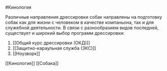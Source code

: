 #Кинология 

Различные направления дрессировки собак направлены на подготовку собак как для жизни с человеком в качестве компаньона, так и для служебной деятельности. В связи с разнообразием видов последней, существует и широкий выбор программ дрессировки:

1. [[Общий курс дрессировки (ОКД)]]
2. [[Защитно-караульная служба (ЗКС)]]
3. [[Ноузворк]]

[[Кинология]]
[[Собака]]